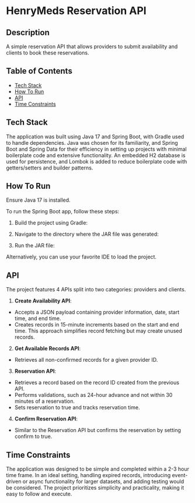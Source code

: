 # HenryMeds Reservation API

## Description
A simple reservation API that allows providers to submit availability and clients to book these reservations.

## Table of Contents
- [Tech Stack](#tech-stack)
- [How To Run](#how-to-run)
- [API](#api)
- [Time Constraints](#time-constraints)

## Tech Stack
The application was built using Java 17 and Spring Boot, with Gradle used to handle dependencies. Java was chosen for its familiarity, and Spring Boot and Spring Data for their efficiency in setting up projects with minimal boilerplate code and extensive functionality. An embedded H2 database is used for persistence, and Lombok is added to reduce boilerplate code with getters/setters and builder patterns.

## How To Run
Ensure Java 17 is installed.

To run the Spring Boot app, follow these steps:

1. Build the project using Gradle:

2. Navigate to the directory where the JAR file was generated:

3. Run the JAR file:

Alternatively, you can use your favorite IDE to load the project.

## API
The project features 4 APIs split into two categories: providers and clients.

1. **Create Availability API**:
- Accepts a JSON payload containing provider information, date, start time, and end time.
- Creates records in 15-minute increments based on the start and end time. This approach simplifies record fetching but may create unused records.

2. **Get Available Records API**:
- Retrieves all non-confirmed records for a given provider ID.

3. **Reservation API**:
- Retrieves a record based on the record ID created from the previous API.
- Performs validations, such as 24-hour advance and not within 30 minutes of a reservation.
- Sets reservation to true and tracks reservation time.

4. **Confirm Reservation API**:
- Similar to the Reservation API but confirms the reservation by setting confirm to true.

## Time Constraints
The application was designed to be simple and completed within a 2-3 hour time frame. In an ideal setting, handling expired records, introducing event-driven or async functionality for larger datasets, and adding testing would be considered. The project prioritizes simplicity and practicality, making it easy to follow and execute.


